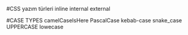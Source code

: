 #CSS  yazım türleri
    inline
    internal
    external

#CASE TYPES 
    camelCaseIsHere 
    PascalCase
    kebab-case
    snake_case
    UPPERCASE
    lowecase